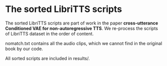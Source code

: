 # The sorted LibriTTS scripts
The sorted LibriTTS scripts are part of work in the paper **cross-utterance Conditioned VAE for non-autoregressive TTS**.
We re-process the scripts of LibriTTS dataset in the order of content.

nomatch.txt contains all the audio clips, which we cannot find in the original book by our code.

All sorted scripts are included in results/. 
